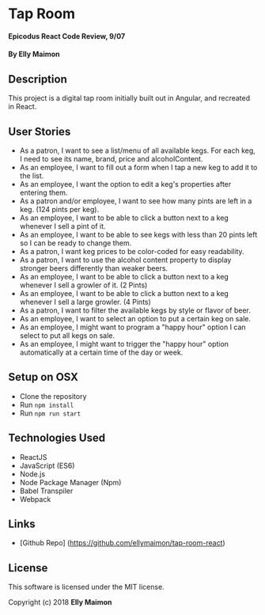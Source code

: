 # Tap Room

#### Epicodus React Code Review, 9/07

#### By Elly Maimon

## Description
This project is a digital tap room initially built out in Angular, and recreated in React. 

## User Stories
* As a patron, I want to see a list/menu of all available kegs. For each keg, I need to see its name, brand, price and alcoholContent.
* As an employee, I want to fill out a form when I tap a new keg to add it to the list.
* As an employee, I want the option to edit a keg's properties after entering them.
* As a patron and/or employee, I want to see how many pints are left in a keg. (124 pints per keg).
* As an employee, I want to be able to click a button next to a keg whenever I sell a pint of it.
* As an employee, I want to be able to see kegs with less than 20 pints left so I can be ready to change them.
* As a patron, I want keg prices to be color-coded for easy readability.
* As a patron, I want to use the alcohol content property to display stronger beers differently than weaker beers.
* As an employee, I want to be able to click a button next to a keg whenever I sell a growler of it. (2 Pints)
* As an employee, I want to be able to click a button next to a keg whenever I sell a large growler. (4 Pints)
* As a patron, I want to filter the available kegs by style or flavor of beer.
* As an employee, I want to select an option to put a certain keg on sale.
* As an employee, I might want to program a "happy hour" option I can select to put all kegs on sale.
* As an employee, I might want to trigger the "happy hour" option automatically at a certain time of the day or week.

## Setup on OSX

* Clone the repository
* Run `npm install`
* Run `npm run start`

## Technologies Used

* ReactJS
* JavaScript (ES6)
* Node.js
* Node Package Manager (Npm)
* Babel Transpiler
* Webpack

## Links

* [Github Repo] (https://github.com/ellymaimon/tap-room-react)

## License

This software is licensed under the MIT license.

Copyright (c) 2018 **Elly Maimon**